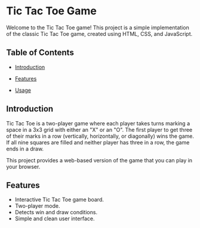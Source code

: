 # Tic Tac Toe Game

Welcome to the Tic Tac Toe game! This project is a simple implementation of the classic Tic Tac Toe game, created using HTML, CSS, and JavaScript.

## Table of Contents

- [Introduction](#introduction)
- [Features](#features)

- [Usage](#usage)


## Introduction

Tic Tac Toe is a two-player game where each player takes turns marking a space in a 3x3 grid with either an "X" or an "O". The first player to get three of their marks in a row (vertically, horizontally, or diagonally) wins the game. If all nine squares are filled and neither player has three in a row, the game ends in a draw.

This project provides a web-based version of the game that you can play in your browser.

## Features

- Interactive Tic Tac Toe game board.
- Two-player mode.
- Detects win and draw conditions.
- Simple and clean user interface.

